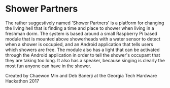 # Shower Partners
The rather suggestively named 'Shower Partners' is a platform for changing the living hell that is finding a time and place to shower when living in a freshman dorm. The system is based around a small Raspberry Pi based module that is mounted above showerheads with a water sensor to detect when a shower is occupied, and an Android application that tells users which showers are free. The module also has a light that can be activated through the Android application in order to tell the shower's occupant that they are taking too long. It also has a speaker, because singing is clearly the most fun anyone can have in the shower.

Created by Chaewon Min and Deb Banerji at the Georgia Tech Hardware Hackathon 2017